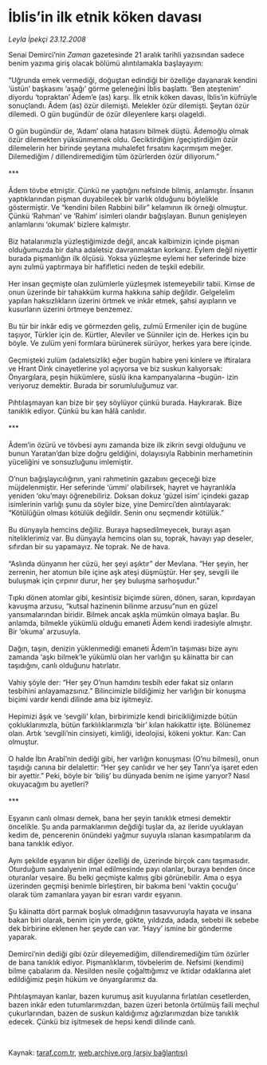 # İblis’in ilk etnik köken davası

*Leyla İpekçi 23.12.2008*

<div class="taraf_structure_2col_1zq">
<div class="margen_n">



 <p>Senai Demirci’nin <i>Zaman</i> gazetesinde 21 aralık tarihli yazısından sadece benim yazıma giriş olacak bölümü alıntılamakla başlayayım: <br/><br/>“Uğrunda emek vermediği, doğuştan edindiği bir özelliğe dayanarak kendini ‘üstün’ başkasını ‘aşağı’ görme geleneğini İblis başlattı. ‘Ben ateştenim’ diyordu ‘topraktan’ Âdem’e (as) karşı. İlk etnik köken davası, İblis’in küfrüyle sonuçlandı. Âdem (as) özür dilemişti. Melekler özür dilemişti. Şeytan özür dilemedi. O gün bugündür de özür dileyenlere karşı olageldi. <br/><br/>O gün bugündür de, ‘Adam’ olana hatasını bilmek düştü. Âdemoğlu olmak özür dilemekten yüksünmemek oldu. Geciktirdiğim /geçiştirdiğim özür dilemelerin her birinde şeytana muhalefet fırsatını kaçırmışım meğer. Dilemediğim / dillendiremediğim tüm özürlerden özür diliyorum.” <br/><br/>*** <br/><br/>Âdem tövbe etmiştir. Çünkü ne yaptığını nefsinde bilmiş, anlamıştır. İnsanın yaptıklarından pişman duyabilecek bir varlık olduğunu böylelikle göstermiştir. Ve “kendini bilen Rabbini bilir” kelamının ilk örneği olmuştur. Çünkü ‘Rahman’ ve ‘Rahim’ isimleri olandır bağışlayan. Bunun genişleyen anlamlarını ‘okumak’ bizlere kalmıştır. <br/><br/>Biz hatalarımızla yüzleştiğimizde değil, ancak kalbimizin içinde pişman olduğumuzda bir daha adaletsiz davranmaktan korkarız. Eylem değil niyettir burada pişmanlığın ilk ölçüsü. Yoksa yüzleşme eylemi her seferinde bize aynı zulmü yaptırmaya bir hafifletici neden de teşkil edebilir. <br/><br/>Her insan geçmişte olan zulümlerle yüzleşmek istemeyebilir tabii. Kimse de onun üzerinde bir tahakküm kurma hakkına sahip değildir. Gelgelelim yapılan haksızlıkların üzerini örtmek ve inkâr etmek, şahsi ayıpların ve kusurların üzerini örtmeye benzemez. <br/><br/>Bu tür bir inkâr ediş ve görmezden geliş, zulmü Ermeniler için de bugüne taşıyor, Türkler için de. Kürtler, Aleviler ve Sünniler için de. Herkes için bu böyle. Ve zulüm yeni formlara bürünerek sürüyor, herkes yara bere içinde. <br/><br/>Geçmişteki zulüm (adaletsizlik) eğer bugün habire yeni kinlere ve iftiralara ve Hrant Dink cinayetlerine yol açıyorsa ve biz suskun kalıyorsak: Önyargılara, peşin hükümlere, süslü ikna kampanyalarına –bugün- izin veriyoruz demektir. Burada bir sorumluluğumuz var. <br/><br/>Pıhtılaşmayan kan bize bir şey söylüyor çünkü burada. Haykırarak. Bize tanıklık ediyor. Çünkü bu kan hâlâ canlıdır. <br/><br/>*** <br/><br/>Âdem’in özürü ve tövbesi aynı zamanda bize ilk zikrin sevgi olduğunu ve bunun Yaratan’dan bize doğru geldiğini, dolayısıyla Rabbinin merhametinin yüceliğini ve sonsuzluğunu imlemiştir. <br/><br/>O’nun bağışlayıcılığının, yani rahmetinin gazabını geçeceği bize müjdelenmiştir. Her seferinde ‘ümmi’ olabilirsek, hayret ve hayranlıkla yeniden ‘oku’mayı öğrenebiliriz. Doksan dokuz ‘güzel isim’ içindeki gazap isimlerinin varlığı şunu da söyler bize, yine Demirci’den alıntılayarak: “Kötülüğün olması kötülük değildir. Senin onu seçmendir kötülük.” <br/><br/>Bu dünyayla hemcins değiliz. Buraya hapsedilmeyecek, burayı aşan niteliklerimiz var. Bu dünyayla hemcins olan su, toprak, havayı yap deseler, sıfırdan bir su yapamayız. Ne toprak. Ne de hava. <br/><br/>“Aslında dünyanın her cüzü, her şeyi aşıktır” der Mevlana. “Her şeyin, her zerrenin, her atomun bile içine aşk ateşi düşmüştür. Her şey, sevgili ile buluşmak için çırpınır durur, her şey buluşma sarhoşudur.” <br/><br/>Tıpkı dönen atomlar gibi, kesintisiz biçimde süren, dönen, saran, kıpırdayan kavuşma arzusu, “kutsal hazinenin bilinme arzusu”nun en güzel yansımalarından biridir. Bilmek ancak aşkla mümkün olmaya başlar. Bu anlamda, bilmekle yükümlü olduğu emaneti Âdem kendi iradesiyle almıştır. Bir ‘okuma’ arzusuyla. <br/><br/>Dağın, taşın, denizin yüklenmediği emaneti Âdem’in taşıması bize aynı zamanda ‘aşkı bilmek’le yükümlü olan her varlığın şu kâinatta bir can taşıdığını, canlı olduğunu hatırlatır. <br/><br/>Vahiy şöyle der: “Her şey O’nun hamdını tesbih eder fakat siz onların tesbihini anlayamazsınız.” Bilincimizle bildiğimiz her varlığın bir konuşma biçimi vardır kendi dilinde ama biz işitmeyiz. <br/><br/>Hepimizi âşık ve ‘sevgili’ kılan, birbirimizle kendi biricikliğimizde bütün çokluklarımızla, bütün farklılıklarımızla ‘bir’ kılan hakikattir işte. Bölünemez olan. Artık ‘sevgili’nin cinsiyeti, kimliği, ideolojisi, kökeni yoktur. Kan: Can olmuştur. <br/><br/>O halde İbn Arabî’nin dediği gibi, her varlığın konuşması (O’nu bilmesi), onun taşıdığı canına bir delalettir: “Her şey canlıdır ve her şey Tanrı’ya işaret eden bir ayettir.” Peki, böyle bir ‘biliş’ bu dünyada benim ne işime yarıyor? Nasıl okuyacağım bu ayetleri? <br/><br/>*** <br/><br/>Eşyanın canlı olması demek, bana her şeyin tanıklık etmesi demektir öncelikle. Şu anda parmaklarımın değdiği tuşlar da, az ileride uyuklayan kedim de, pencerenin önündeki yağmur suyuyla ıslanan kasımpatılarım da bana tanıklık ediyor. <br/><br/>Aynı şekilde eşyanın bir diğer özelliği de, üzerinde birçok canı taşımasıdır. Oturduğum sandalyenin imal edilmesinde payı olanlar, buraya benden önce oturanlar vesaire. Bu belki geçmişte kalmış gibi görünebilir. Ama o eşya üzerinden geçmişi benimle birleştiren, bir bakıma beni ‘vaktin çocuğu’ olarak tüm zamanlara yayan bir esrarı vardır eşyanın. <br/><br/>Şu kâinatta dört parmak boşluk olmadığının tasavvuruyla hayata ve insana bakan biri olarak, benim için yerde, gökte, yıldızda, adada, sebebi ilk sebebe dek birbirine eklenen her şeyde can var. ‘Hayy’ ismine bir gönderme yaparak. <br/><br/>Demirci’nin dediği gibi özür dileyemediğim, dillendiremediğim tüm özürler de bana tanıklık ediyor. Pişmanlıklarım, tövbelerim de. Nefsimi (kendimi) bilme çabalarım da. Nesilden nesile çoğalttığımız ve iktidar odaklarına alet edildiğimiz peşin hüküm ve önyargılarımız da. <br/><br/>Pıhtılaşmayan kanlar, bazen kurumuş asit kuyularına fırlatılan cesetlerden, bazen inkâr eden tutumlarımızdan, bazen üzeri betonla örtülmüş faili meçhul çukurlarından, bazen de suskun kaldığımız ağızlarımızdan bize tanıklık edecek. Çünkü biz işitmesek de hepsi kendi dilinde canlı. </p>

<br/>


<div id="taraf_not">
</div>

</div>


</div>

Kaynak: [taraf.com.tr](http://taraf.com.tr:80/makale/3234.htm), [web.archive.org (arşiv bağlantısı)](http://web.archive.org/web/20090131114621/http://taraf.com.tr:80/makale/3234.htm)
